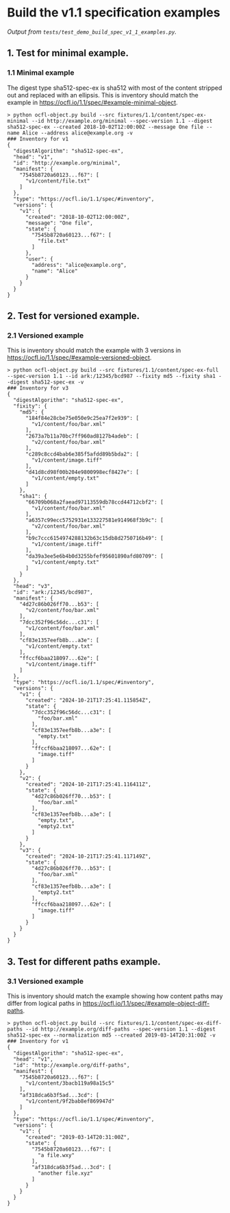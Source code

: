 # Build the v1.1 specification examples

_Output from `tests/test_demo_build_spec_v1_1_examples.py`._

## 1. Test for minimal example.

### 1.1 Minimal example

The digest type sha512-spec-ex is sha512 with most of the content stripped out and replaced with an ellipsis. This is inventory should match the example in <https://ocfl.io/1.1/spec/#example-minimal-object>.

```
> python ocfl-object.py build --src fixtures/1.1/content/spec-ex-minimal --id http://example.org/minimal --spec-version 1.1 --digest sha512-spec-ex --created 2018-10-02T12:00:00Z --message One file --name Alice --address alice@example.org -v
### Inventory for v1
{
  "digestAlgorithm": "sha512-spec-ex",
  "head": "v1",
  "id": "http://example.org/minimal",
  "manifest": {
    "7545b8720a60123...f67": [
      "v1/content/file.txt"
    ]
  },
  "type": "https://ocfl.io/1.1/spec/#inventory",
  "versions": {
    "v1": {
      "created": "2018-10-02T12:00:00Z",
      "message": "One file",
      "state": {
        "7545b8720a60123...f67": [
          "file.txt"
        ]
      },
      "user": {
        "address": "alice@example.org",
        "name": "Alice"
      }
    }
  }
}
```


## 2. Test for versioned example.

### 2.1 Versioned example

This is inventory should match the example with 3 versions in <https://ocfl.io/1.1/spec/#example-versioned-object>.

```
> python ocfl-object.py build --src fixtures/1.1/content/spec-ex-full --spec-version 1.1 --id ark:/12345/bcd987 --fixity md5 --fixity sha1 --digest sha512-spec-ex -v
### Inventory for v3
{
  "digestAlgorithm": "sha512-spec-ex",
  "fixity": {
    "md5": {
      "184f84e28cbe75e050e9c25ea7f2e939": [
        "v1/content/foo/bar.xml"
      ],
      "2673a7b11a70bc7ff960ad8127b4adeb": [
        "v2/content/foo/bar.xml"
      ],
      "c289c8ccd4bab6e385f5afdd89b5bda2": [
        "v1/content/image.tiff"
      ],
      "d41d8cd98f00b204e9800998ecf8427e": [
        "v1/content/empty.txt"
      ]
    },
    "sha1": {
      "66709b068a2faead97113559db78ccd44712cbf2": [
        "v1/content/foo/bar.xml"
      ],
      "a6357c99ecc5752931e133227581e914968f3b9c": [
        "v2/content/foo/bar.xml"
      ],
      "b9c7ccc6154974288132b63c15db8d2750716b49": [
        "v1/content/image.tiff"
      ],
      "da39a3ee5e6b4b0d3255bfef95601890afd80709": [
        "v1/content/empty.txt"
      ]
    }
  },
  "head": "v3",
  "id": "ark:/12345/bcd987",
  "manifest": {
    "4d27c86b026ff70...b53": [
      "v2/content/foo/bar.xml"
    ],
    "7dcc352f96c56dc...c31": [
      "v1/content/foo/bar.xml"
    ],
    "cf83e1357eefb8b...a3e": [
      "v1/content/empty.txt"
    ],
    "ffccf6baa218097...62e": [
      "v1/content/image.tiff"
    ]
  },
  "type": "https://ocfl.io/1.1/spec/#inventory",
  "versions": {
    "v1": {
      "created": "2024-10-21T17:25:41.115854Z",
      "state": {
        "7dcc352f96c56dc...c31": [
          "foo/bar.xml"
        ],
        "cf83e1357eefb8b...a3e": [
          "empty.txt"
        ],
        "ffccf6baa218097...62e": [
          "image.tiff"
        ]
      }
    },
    "v2": {
      "created": "2024-10-21T17:25:41.116411Z",
      "state": {
        "4d27c86b026ff70...b53": [
          "foo/bar.xml"
        ],
        "cf83e1357eefb8b...a3e": [
          "empty.txt",
          "empty2.txt"
        ]
      }
    },
    "v3": {
      "created": "2024-10-21T17:25:41.117149Z",
      "state": {
        "4d27c86b026ff70...b53": [
          "foo/bar.xml"
        ],
        "cf83e1357eefb8b...a3e": [
          "empty2.txt"
        ],
        "ffccf6baa218097...62e": [
          "image.tiff"
        ]
      }
    }
  }
}
```


## 3. Test for different paths example.

### 3.1 Versioned example

This is inventory should match the example showing how content paths may differ from logical paths in <https://ocfl.io/1.1/spec/#example-object-diff-paths>.

```
> python ocfl-object.py build --src fixtures/1.1/content/spec-ex-diff-paths --id http://example.org/diff-paths --spec-version 1.1 --digest sha512-spec-ex --normalization md5 --created 2019-03-14T20:31:00Z -v
### Inventory for v1
{
  "digestAlgorithm": "sha512-spec-ex",
  "head": "v1",
  "id": "http://example.org/diff-paths",
  "manifest": {
    "7545b8720a60123...f67": [
      "v1/content/3bacb119a98a15c5"
    ],
    "af318dca6b3f5ad...3cd": [
      "v1/content/9f2bab8ef869947d"
    ]
  },
  "type": "https://ocfl.io/1.1/spec/#inventory",
  "versions": {
    "v1": {
      "created": "2019-03-14T20:31:00Z",
      "state": {
        "7545b8720a60123...f67": [
          "a file.wxy"
        ],
        "af318dca6b3f5ad...3cd": [
          "another file.xyz"
        ]
      }
    }
  }
}
```

